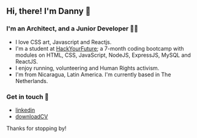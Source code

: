 ## Hi, there! I'm Danny 👋 

### I'm an Architect, and a Junior Developer 👩‍💻 

* I love CSS art, Javascript and Reactjs.
* I'm a student at [HackYourFuture]; a 7-month coding bootcamp with modules on HTML, CSS, JavaScript, NodeJS, ExpressJS, MySQL and ReactJS.
* I enjoy running, volunteering and Human Rights activism.
* I'm from Nicaragua, Latin America. I'm currently based in The Netherlands.

### Get in touch 💬 
* [linkedin] 
* [downloadCV]

Thanks for stopping by!


[HackYourFuture]:https://www.hackyourfuture.net/
[linkedin]: https://www.linkedin.com/in/danny-osorio-177b51121/
[codepen]: https://codepen.io/danny-osorio
[downloadCV]: https://bit.ly/3fhxAxU